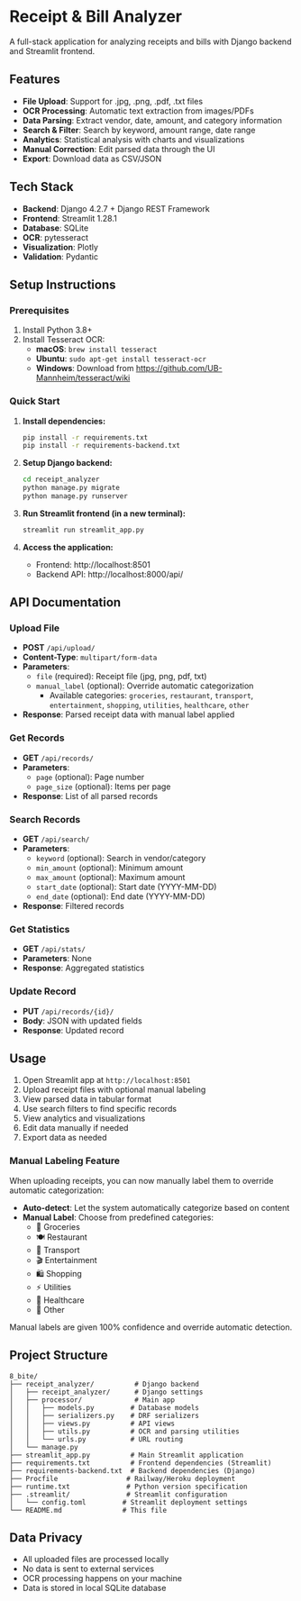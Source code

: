 # Receipt & Bill Analyzer

A full-stack application for analyzing receipts and bills with Django backend and Streamlit frontend.

## Features

- **File Upload**: Support for .jpg, .png, .pdf, .txt files
- **OCR Processing**: Automatic text extraction from images/PDFs
- **Data Parsing**: Extract vendor, date, amount, and category information
- **Search & Filter**: Search by keyword, amount range, date range
- **Analytics**: Statistical analysis with charts and visualizations
- **Manual Correction**: Edit parsed data through the UI
- **Export**: Download data as CSV/JSON

## Tech Stack

- **Backend**: Django 4.2.7 + Django REST Framework
- **Frontend**: Streamlit 1.28.1
- **Database**: SQLite
- **OCR**: pytesseract
- **Visualization**: Plotly
- **Validation**: Pydantic

## Setup Instructions

### Prerequisites

1. Install Python 3.8+
2. Install Tesseract OCR:
   - **macOS**: `brew install tesseract`
   - **Ubuntu**: `sudo apt-get install tesseract-ocr`
   - **Windows**: Download from https://github.com/UB-Mannheim/tesseract/wiki

### Quick Start

1. **Install dependencies:**
   ```bash
   pip install -r requirements.txt
   pip install -r requirements-backend.txt
   ```

2. **Setup Django backend:**
   ```bash
   cd receipt_analyzer
   python manage.py migrate
   python manage.py runserver
   ```

3. **Run Streamlit frontend (in a new terminal):**
   ```bash
   streamlit run streamlit_app.py
   ```

4. **Access the application:**
   - Frontend: http://localhost:8501
   - Backend API: http://localhost:8000/api/

## API Documentation

### Upload File
- **POST** `/api/upload/`
- **Content-Type**: `multipart/form-data`
- **Parameters**: 
  - `file` (required): Receipt file (jpg, png, pdf, txt)
  - `manual_label` (optional): Override automatic categorization
    - Available categories: `groceries`, `restaurant`, `transport`, `entertainment`, `shopping`, `utilities`, `healthcare`, `other`
- **Response**: Parsed receipt data with manual label applied

### Get Records
- **GET** `/api/records/`
- **Parameters**: 
  - `page` (optional): Page number
  - `page_size` (optional): Items per page
- **Response**: List of all parsed records

### Search Records
- **GET** `/api/search/`
- **Parameters**:
  - `keyword` (optional): Search in vendor/category
  - `min_amount` (optional): Minimum amount
  - `max_amount` (optional): Maximum amount
  - `start_date` (optional): Start date (YYYY-MM-DD)
  - `end_date` (optional): End date (YYYY-MM-DD)
- **Response**: Filtered records

### Get Statistics
- **GET** `/api/stats/`
- **Parameters**: None
- **Response**: Aggregated statistics

### Update Record
- **PUT** `/api/records/{id}/`
- **Body**: JSON with updated fields
- **Response**: Updated record

## Usage

1. Open Streamlit app at `http://localhost:8501`
2. Upload receipt files with optional manual labeling
3. View parsed data in tabular format
4. Use search filters to find specific records
5. View analytics and visualizations
6. Edit data manually if needed
7. Export data as needed

### Manual Labeling Feature

When uploading receipts, you can now manually label them to override automatic categorization:

- **Auto-detect**: Let the system automatically categorize based on content
- **Manual Label**: Choose from predefined categories:
  - 🛒 Groceries
  - 🍽️ Restaurant  
  - 🚗 Transport
  - 🎬 Entertainment
  - 🛍️ Shopping
  - ⚡ Utilities
  - 🏥 Healthcare
  - 📄 Other

Manual labels are given 100% confidence and override automatic detection.

## Project Structure

```
8_bite/
├── receipt_analyzer/          # Django backend
│   ├── receipt_analyzer/      # Django settings
│   ├── processor/             # Main app
│   │   ├── models.py         # Database models
│   │   ├── serializers.py    # DRF serializers
│   │   ├── views.py          # API views
│   │   ├── utils.py          # OCR and parsing utilities
│   │   └── urls.py           # URL routing
│   └── manage.py
├── streamlit_app.py          # Main Streamlit application
├── requirements.txt          # Frontend dependencies (Streamlit)
├── requirements-backend.txt  # Backend dependencies (Django)
├── Procfile                 # Railway/Heroku deployment
├── runtime.txt              # Python version specification
├── .streamlit/              # Streamlit configuration
│   └── config.toml         # Streamlit deployment settings
└── README.md               # This file
```

## Data Privacy

- All uploaded files are processed locally
- No data is sent to external services
- OCR processing happens on your machine
- Data is stored in local SQLite database 